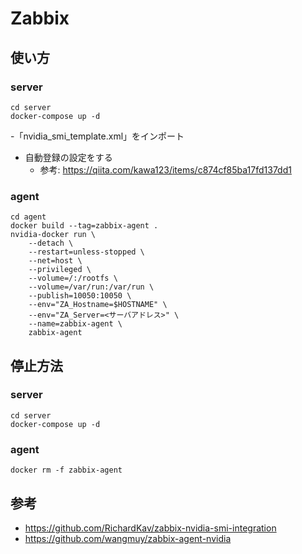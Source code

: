 # Zabbix

## 使い方

### server

    cd server
    docker-compose up -d

-「nvidia_smi_template.xml」をインポート
- 自動登録の設定をする
    - 参考: https://qiita.com/kawa123/items/c874cf85ba17fd137dd1

### agent

    cd agent
    docker build --tag=zabbix-agent .
    nvidia-docker run \
        --detach \
        --restart=unless-stopped \
        --net=host \
        --privileged \
        --volume=/:/rootfs \
        --volume=/var/run:/var/run \
        --publish=10050:10050 \
        --env="ZA_Hostname=$HOSTNAME" \
        --env="ZA_Server=<サーバアドレス>" \
        --name=zabbix-agent \
        zabbix-agent


## 停止方法

### server

    cd server
    docker-compose up -d

### agent

    docker rm -f zabbix-agent

## 参考

- https://github.com/RichardKav/zabbix-nvidia-smi-integration
- https://github.com/wangmuy/zabbix-agent-nvidia
